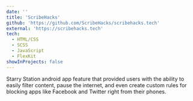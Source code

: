 ```yaml
---
date: ''
title: 'ScribeHacks'
github: 'https://github.com/ScribeHacks/scribehacks.tech'
external: 'https://scribehacks.tech'
tech:
  - HTML/CSS
  - SCSS
  - JavaScript
  - FlexKit
showInProjects: false
---
```


Starry Station android app feature that provided users with the ability to easily filter content, pause the internet, and even create custom rules for blocking apps like Facebook and Twitter right from their phones.
